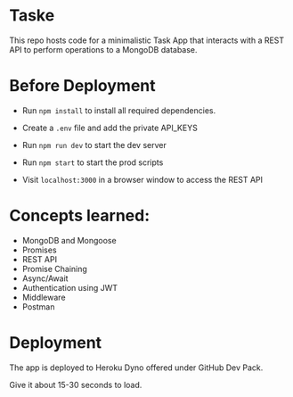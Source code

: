 # Taske
 
This repo hosts code for a minimalistic Task App that interacts with a REST API to perform operations to a MongoDB database. 

# Before Deployment

- Run `npm install` to install all required dependencies.

- Create a `.env` file and add the private API_KEYS 

- Run `npm run dev` to start the dev server
    
- Run `npm start` to start the prod scripts 

- Visit `localhost:3000` in a browser window to access the REST API

# Concepts learned:

- MongoDB and Mongoose
- Promises
- REST API
- Promise Chaining
- Async/Await
- Authentication using JWT 
- Middleware
- Postman
  

# Deployment

The app is deployed to Heroku Dyno offered under GitHub Dev Pack.

Give it about 15-30 seconds to load.


